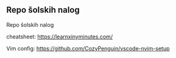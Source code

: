## Repo šolskih nalog

Repo šolskih nalog

cheatsheet: https://learnxinyminutes.com/

Vim config:
https://github.com/CozyPenguin/vscode-nvim-setup
